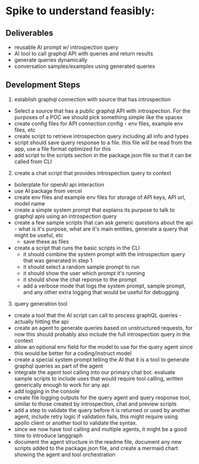 # Spike to understand feasibly:

## Deliverables

- reusable AI prompt w/ introspection query
- AI tool to call graphql API with queries and return results
- generate queries dynamically
- conversation samples/examples using generated queries

## Development Steps

1. establish graphql connection with source that has introspection

- Select a source that has a public graphql API with introspection. For the purposes of a POC we should pick something simple like the spacex
- create config files for API connection config - env files, example env files, etc
- create script to retrieve introspection query including all info and types
- script should save query response to a file. this file will be read from the app, use a file format optimized for this
- add script to the scripts section in the package.json file so that it can be called from CLI

2. create a chat script that provides introspection query to context

- boilerplate for openAI api interaction
- use AI package from vercel
- create env files and example env files for storage of API keys, API url, model name
- create a simple system prompt that explains its purpose to talk to graphql apis using an introspection query
- create a few sample scripts that can ask generic questions about the api - what is it's purpose, what are it's main entities, generate a query that might be useful, etc
  - save these as files
- create a script that runs the basic scripts in the CLI
  - it should combine the system prompt with the introspection query that was generated in step 1
  - it should select a random sample prompt to run
  - it should show the user which prompt it's running
  - it should show the chat reponse to the prompt
  - add a verbose mode that logs the system prompt, sample prompt, and any other extra logging that would be useful for debugging

3. query generation tool

- create a tool that the AI script can call to process graphQL queries - actually hitting the api
- create an agent to generate queries based on unstructured requests, for now this should probably also include the full introspection query in the context
- allow an optional env field for the model to use for the query agent since this would be better for a coding/instruct model
- create a special system prompt telling the AI that it is a tool to generate graphql queries as part of the agent
- integrate the agent tool calling into our primary chat bot. evaluate sample scripts to include uses that would require tool calling, written generically enough to work for any api
- add logging in the console
- create file logging outputs for the query agent and query response tool, similar to those created by introspection, chat and preview scripts
- add a step to validate the query before it is returned or used by another agent, include retry logic if validation fails, this might require using apollo client or another tool to validate the syntax.
- since we now have tool calling and multiple agents, it might be a good time to introduce langgraph
- document the agent structure in the readme file, document any new scripts added to the package.json file, and create a mermaid chart showing the agent and tool orchestration

